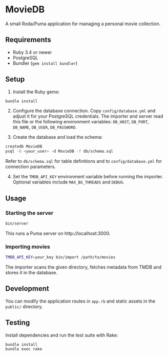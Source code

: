 # MovieDB

A small Roda/Puma application for managing a personal movie collection.

## Requirements

- Ruby 3.4 or newer
- PostgreSQL
- Bundler (`gem install bundler`)

## Setup

1. Install the Ruby gems:

```bash
bundle install
```

2. Configure the database connection. Copy `config/database.yml` and adjust it for your PostgreSQL credentials. The importer and server read this file or the following environment variables:
`DB_HOST`, `DB_PORT`, `DB_NAME`, `DB_USER`, `DB_PASSWORD`.

3. Create the database and load the schema:

```bash
createdb MovieDB
psql -U <your_user> -d MovieDB -f db/schema.sql
```

Refer to `db/schema.sql` for table definitions and to `config/database.yml` for connection parameters.

4. Set the `TMDB_API_KEY` environment variable before running the importer. Optional variables include `MAX_BG_THREADS` and `DEBUG`.

## Usage

### Starting the server

```bash
bin/server
```

This runs a Puma server on http://localhost:3000.

### Importing movies

```bash
TMDB_API_KEY=your_key bin/import /path/to/movies
```

The importer scans the given directory, fetches metadata from TMDB and stores it in the database.

## Development

You can modify the application routes in `app.rb` and static assets in the `public/` directory.

## Testing

Install dependencies and run the test suite with Rake:

```bash
bundle install
bundle exec rake
```

